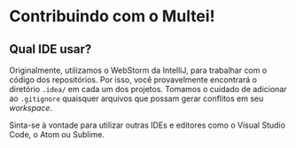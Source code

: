 # Contribuindo com o Multei!

## Qual IDE usar?

Originalmente, utilizamos o WebStorm da IntelliJ, para trabalhar com o código dos repositórios.
Por isso, você provavelmente encontrará o diretório `.idea/` em cada um dos projetos.
Tomamos o cuidado de adicionar ao `.gitignore` quaisquer arquivos que possam gerar conflitos em seu _workspace_.

Sinta-se à vontade para utilizar outras IDEs e editores como o Visual Studio Code, o Atom ou Sublime.
